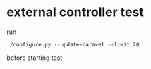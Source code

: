 # external controller test

run

    ./configure.py --update-caravel --limit 20

before starting test

